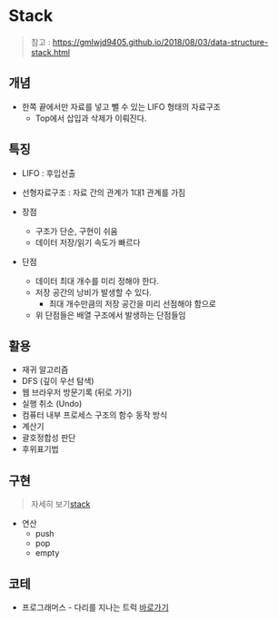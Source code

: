 # Stack

> 참고 : https://gmlwjd9405.github.io/2018/08/03/data-structure-stack.html

## 개념

- 한쪽 끝에서만 자료를 넣고 뺄 수 있는 LIFO 형태의 자료구조
  - Top에서 삽입과 삭제가 이뤄진다.



## 특징

- LIFO : 후입선출
- 선형자료구조 : 자료 간의 관계가 1대1 관계를 가짐

- 장점 
  - 구조가 단순, 구현이 쉬움
  - 데이터 저장/읽기 속도가 빠르다 
- 단점 
  - 데이터 최대 개수를 미리 정해야 한다.
  - 저장 공간의 낭비가 발생할 수 있다.
    - 최대 개수만큼의 저장 공간을 미리 선점해야 함으로
  - 위 단점들은 배열 구조에서 발생하는 단점들임



## 활용

- 재귀 알고리즘
- DFS (깊이 우선 탐색)
- 웹 브라우저 방문기록 (뒤로 가기)
- 실행 취소 (Undo)
- 컴퓨터 내부 프로세스 구조의 함수 동작 방식
- 계산기
- 괄호정합성 판단
- 후위표기법



## 구현

> 자세히 보기[stack](../stack/stack.md)

- 연산
  - push
  - pop
  - empty



## 코테

- 프로그래머스 - 다리를 지나는 트럭 [바로가기](../stack/programmers_다리를지나는트럭.py)

